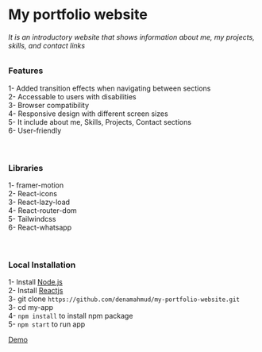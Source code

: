 # My portfolio website

###### It is an introductory website that shows information about me, my projects, skills, and contact links

### Features

1- Added transition effects when navigating between sections <br>
2- Accessable to users with disabilities <br>
3- Browser compatibility <br>
4- Responsive design with different screen sizes <br>
5- It include about me, Skills, Projects, Contact sections <br>
6- User-friendly <br>
<br>
<br>
 
### Libraries

1- framer-motion <br>
2- React-icons <br>
3- React-lazy-load <br>
4- React-router-dom <br>
5- Tailwindcss <br>
6- React-whatsapp <br>
<br>
<br>
 

### Local Installation

1- Install [Node.js](https://nodejs.org/en) <br>
2- Install [Reactjs](https://legacy.reactjs.org/docs/getting-started.html) <br>
3- git clone `https://github.com/denamahmud/my-portfolio-website.git` <br>
3- cd my-app <br>
4- `npm install` to install npm package <br>
5- `npm start` to run app <br>



<!--- Demo -->
[Demo](https://denamahmud.github.io/my-portfolio-website/)

